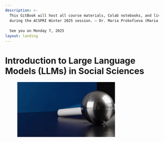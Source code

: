 ```yaml
---
description: >-
  This GitBook will host all course materials, Colab notebooks, and live updates
  during the ACSPRI Winter 2025 session. — Dr. Maria Prokofieva (Maria Aise)

  See you on Monday 7, 2025
layout: landing
---
```


# Introduction to Large Language Models (LLMs) in Social Sciences

<figure><img src=".gitbook/assets/intro to llm.gif" alt=""><figcaption></figcaption></figure>
